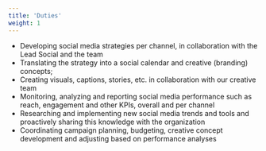 ```yaml
---
title: 'Duties'
weight: 1
---
```


- Developing social media strategies per channel, in collaboration with the Lead Social and the team
- Translating the strategy into a social calendar and creative (branding) concepts;
- Creating visuals, captions, stories, etc. in collaboration with our creative team
- Monitoring, analyzing and reporting social media performance such as reach, engagement and other KPIs, overall and per channel
- Researching and implementing new social media trends and tools and proactively sharing this knowledge with the organization
- Coordinating campaign planning, budgeting, creative concept development and adjusting based on performance analyses
